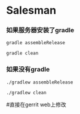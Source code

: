 # Salesman

### 如果服务器安装了gradle
`gradle assembleRelease`

`gradle clean`

### 如果没有gradle
`./gradlew assembleRelease`

`./gradlew clean`

#直接在gerrit web上修改